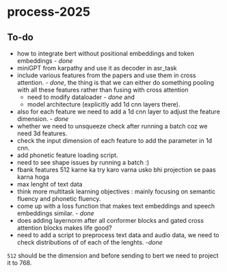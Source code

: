 # process-2025

## To-do 
- how to integrate bert without positional embeddings and token embeddings - *done*
- miniGPT from karpathy and use it as decoder in asr_task
- include various features from the papers and use them in cross attention. - *done*, the thing is that we can either do something pooling with all these features rather than fusing with cross attention
    - need to modify dataloader - *done* and 
    - model architecture (explicitly add 1d cnn layers there). 
- also for each feature we need to add a 1d cnn layer to adjust the feature dimension. - *done*
- whether we need to unsqueeze check after running a batch coz we need 3d features.
- check the input dimension of each feature to add the parameter in 1d cnn.
- add phonetic feature loading script.
- need to see shape issues by running a batch :)
- fbank features 512 karne ka try karo varna usko bhi projection se paas karna hoga
- max lenght of text data
- think more multitask learning objectives : mainly focusing on semantic fluency and phonetic fluency.
- come up with a loss function that makes text embeddings and speech embeddings similar. - *done*
- does adding layernorm after all conformer blocks and gated cross attention blocks makes life good?
- need to add a script to preprocess text data and audio data, we need to check distributions of of each of the lenghts. -*done*

`512` should be the dimension and before sending to bert we need to project it to 768.
